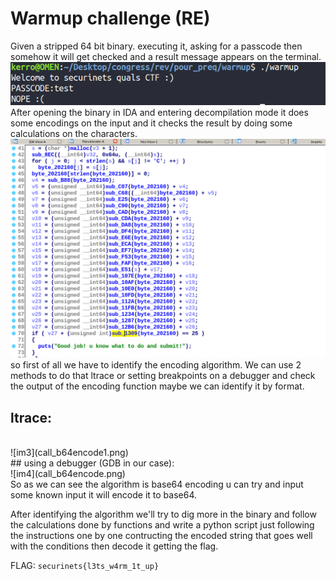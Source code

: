 # Warmup challenge (RE)
Given a stripped 64 bit binary.
executing it, asking for a passcode then somehow it will get checked and a result message appears on the terminal.
<br>
![im1](executing.png)
<br>
After opening the binary in IDA and entering decompilation mode it does some encodings on the input and it checks the result by doing some calculations on the characters.
<br>
![im2](checksb64.png)
<br>
so first of all we have to identify the encoding algorithm.
We can use 2 methods to do that ltrace or setting breakpoints on a debugger and check the output of the encoding function maybe we can identify it by format.
## ltrace:
<br>
![im3](call_b64encode1.png)
<br>
## using a debugger (GDB in our case):
<br>
![im4](call_b64encode.png)
<br>
So as we can see the algorithm is base64 encoding u can try and input some known input it will encode it to base64.

After identifying the algorithm we'll try to dig more in the binary and follow the calculations done by functions and write a python script just following the instructions one by one contructing the encoded string that goes well with the conditions then decode it getting the flag.

FLAG: `securinets{l3ts_w4rm_1t_up}`
